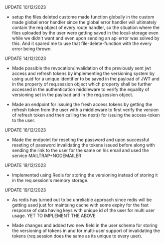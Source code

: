 UPDATE 10/12/2023

* setup the files deleted custome made function globally in the custom made global error handler since the global error handler will ultimately contain the req object of every route handler, so the situation where the files uploaded by the user were getting saved in the local-storage even while we didn't want and even upon sending an api error was solved by this. And it spared me to use that file-delete-function with the every error being thrown.


UPDATE 14/12/2023

* Made possible the revocation/invalidation of the previously sent jwt access and refresh tokens by implementing the versioning system by using uuid for a unique identifier to be saved in the payload of JWT and in the property of req.session object which property shall be further accessed in the authentication middleware to verify the equality of versioning set in the payload and in the req.session object.

* Made an endpoint for issuing the fresh access tokens by getting the refresh token from the user with a middleware to first verify the version of refresh token and then calling the next() for issuing the access-token to the user.

UPDATE 16/12/2023

* Made the endpoint for reseting the password and upon successful reseting of password invalidating the tokens issued before along with sending the link to the user for the same on his email and used the service MAILTRAP+NODEMAILER 

UPDATE 18/12/2023

* Implemented using Redis for storing the versioning instead of storing it in the req.session's memory storage.

UPDATE 19/12/2023 

* As redis has turned out to be unreliable approach since redis will be getting used just for maintaing cache with some expiry for the fast response of data having keys with unique id of the user for multi user usage.
YET TO IMPLEMENT THE ABOVE

* Made changes and added two new field in the user schema for storing the versioning of tokens in and for multi-user support of invalidating the tokens (req.session does the same as its unique to every user).